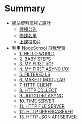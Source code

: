 # Summary

* [網站資料庫程式設計](README.md)
  * [課程公告](Announcement.md)
  * [修課名單](Student.md)
  * [上課投影片](Lecture.md)
* [利用 NodeSchool 自我學習](NodeSchool.md)
  * [1. HELLO WORLD](NodeSchool/hello_world.md)
  * [2. BABY STEPS](NodeSchool/baby_steps.md)
  * [3. MY FIRST I/O!](NodeSchool/my_first_io.md)
  * [4. MY FIRST ASYNC I/O!](NodeSchool/my_first_async_io.md)
  * [5. FILTERED LS](NodeSchool/filtered_ls.md)
  * [6. MAKE IT MODULAR](NodeSchool/make_it_modular.md)
  * [7. HTTP CLIENT]()
  * [8. HTTP COLLECT]()
  * [9. JUGGLING ASYNC]()
  * [10. TIME SERVER]()
  * [11. HTTP FILE SERVER](NodeSchool/http_file_server.md)
  * [12. HTTP UPPERCASERER](NodeSchool/http_uppercaserer.md)
  * [13. HTTP JSON API SERVER](NodeSchool/http_json_api_server.md) 

